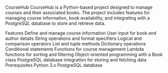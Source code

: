 CourseHub
CourseHub is a Python-based project designed to manage courses and their associated books. The project includes features for managing course information, book availability, and integrating with a PostgreSQL database to store and retrieve data.

Features
Define and manage course information
User input for book and author details
String operations and format specifiers
Logical and comparison operators
List and tuple methods
Dictionary operations
Conditional statements
Functions for course management
Lambda functions for sorting and filtering
Object-oriented programming with a Book class
PostgreSQL database integration for storing and fetching data
Prerequisites
Python 3.x
PostgreSQL database
